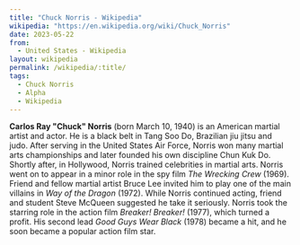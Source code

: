 ```yaml
---
title: "Chuck Norris - Wikipedia"
wikipedia: "https://en.wikipedia.org/wiki/Chuck_Norris"
date: 2023-05-22
from:
  - United States - Wikipedia
layout: wikipedia
permalink: /wikipedia/:title/
tags:
  - Chuck Norris
  - Alpha
  - Wikipedia
---
```

**Carlos Ray "Chuck" Norris** (born March 10, 1940) is an American martial artist and actor. He is a black belt in Tang Soo Do, Brazilian jiu jitsu and judo. After serving in the United States Air Force, Norris won many martial arts championships and later founded his own discipline Chun Kuk Do. Shortly after, in Hollywood, Norris trained celebrities in martial arts. Norris went on to appear in a minor role in the spy film *The Wrecking Crew* (1969). Friend and fellow martial artist Bruce Lee invited him to play one of the main villains in *Way of the Dragon* (1972). While Norris continued acting, friend and student Steve McQueen suggested he take it seriously. Norris took the starring role in the action film *Breaker! Breaker!* (1977), which turned a profit. His second lead *Good Guys Wear Black* (1978) became a hit, and he soon became a popular action film star.